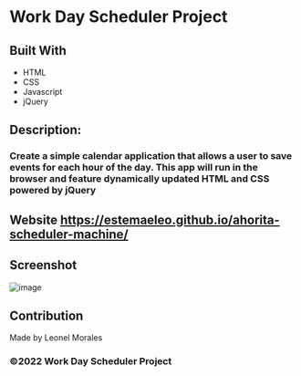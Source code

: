 # Work Day Scheduler Project

## Built With

- HTML
- CSS
- Javascript
- jQuery

## Description:

### Create a simple calendar application that allows a user to save events for each hour of the day. This app will run in the browser and feature dynamically updated HTML and CSS powered by jQuery

## Website https://estemaeleo.github.io/ahorita-scheduler-machine/

## Screenshot

![image](https://user-images.githubusercontent.com/89478789/167331973-90a6094f-4928-4dfe-9608-d5b4678f2e12.png)

## Contribution

Made by Leonel Morales

### ©️2022 Work Day Scheduler Project
